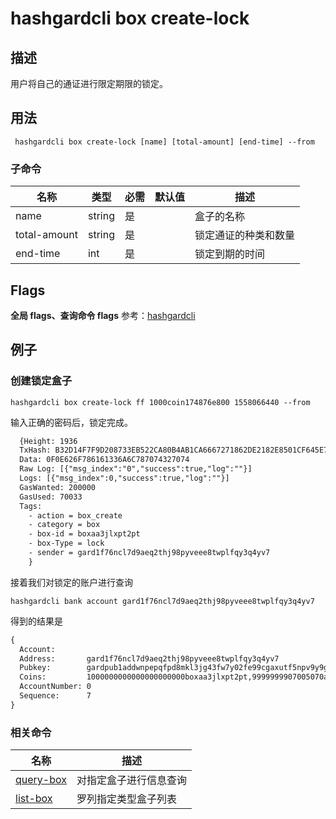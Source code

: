 # hashgardcli box create-lock

## 描述
用户将自己的通证进行限定期限的锁定。
## 用法
```shell
 hashgardcli box create-lock [name] [total-amount] [end-time] --from
```
### 子命令

| 名称         | 类型   | 必需 | 默认值 | 描述                 |
| ------------ | ------ | -------- | ------ | -------------------- |
| name         | string | 是       |        | 盒子的名称       |
| total-amount | string | 是       |        | 锁定通证的种类和数量 |
| end-time     | int    | 是       |        | 锁定到期的时间       |



## Flags

 **全局 flags、查询命令 flags** 参考：[hashgardcli](../README.md)

## 例子
### 创建锁定盒子
```shell
hashgardcli box create-lock ff 1000coin174876e800 1558066440 --from
```
输入正确的密码后，锁定完成。
```txt
  {Height: 1936
  TxHash: B32D14F7F9D208733EB522CA80B4AB1CA6667271862DE2182E8501CF645E763D
  Data: 0F0E626F786161336A6C787074327074
  Raw Log: [{"msg_index":"0","success":true,"log":""}]
  Logs: [{"msg_index":0,"success":true,"log":""}]
  GasWanted: 200000
  GasUsed: 70033
  Tags:
    - action = box_create
    - category = box
    - box-id = boxaa3jlxpt2pt
    - box-Type = lock
    - sender = gard1f76ncl7d9aeq2thj98pyveee8twplfqy3q4yv7
    }
```

接着我们对锁定的账户进行查询

```shell
hashgardcli bank account gard1f76ncl7d9aeq2thj98pyveee8twplfqy3q4yv7
```

得到的结果是

```txt
{
  Account:
  Address:       gard1f76ncl7d9aeq2thj98pyveee8twplfqy3q4yv7
  Pubkey:        gardpub1addwnpepqfpd8mkl3jg43fw7y02fe99cgaxutf5npv9y9gx9dvrrcdwl36shv694apw
  Coins:         1000000000000000000000boxaa3jlxpt2pt,9999999907005070apple(coin174876e800)
  AccountNumber: 0
  Sequence:      7
}
```



### 相关命令

| 名称                      | 描述                   |
| ------------------------- | ---------------------- |
| [query-box](query-box.md) | 对指定盒子进行信息查询 |
| [list-box](list-box.md)  | 罗列指定类型盒子列表   |
